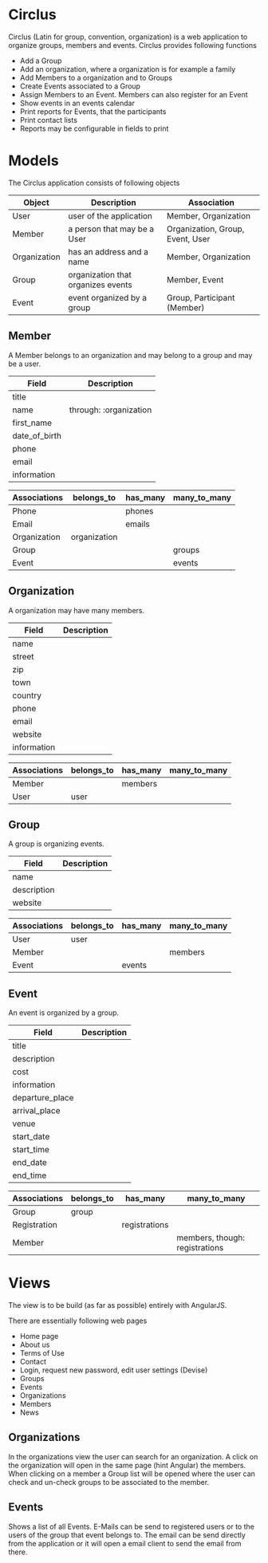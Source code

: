 # Circlus
Circlus (Latin for group, convention, organization) is a web application to 
organize groups, members and events. Circlus provides following functions

* Add a Group
* Add an organization, where a organization is for example a family
* Add Members to a organization and to Groups
* Create Events associated to a Group
* Assign Members to an Event. Members can also register for an Event
* Show events in an events calendar
* Print reports for Events, that the participants
* Print contact lists
* Reports may be configurable in fields to print

# Models
The Circlus application consists of following objects

Object       | Description                        | Association
------------ | ---------------------------------- | ---------------------------
User         | user of the application            | Member, Organization
Member       | a person that may be a User        | Organization, Group, Event, User
Organization | has an address and a name          | Member, Organization
Group        | organization that organizes events | Member, Event
Event        | event organized by a group         | Group, Participant (Member)

## Member
A Member belongs to an organization and may belong to a group and may be a user.

Field           | Description
--------------- | ----------------------
title           | 
name            | through: :organization
first\_name     | 
date\_of\_birth |
phone           |
email           |
information     |

Associations | belongs\_to  | has\_many | many\_to\_many
------------ | ------------ | --------- | --------------
Phone        |              | phones    |
Email        |              | emails    |
Organization | organization |           |
Group        |              |           | groups 
Event        |              |           | events

## Organization
A organization may have many members.

Field       | Description
----------- | -----------
name        |
street      |
zip         |
town        |
country     |
phone       |
email       |
website     |
information |

Associations | belongs\_to | has\_many | many\_to\_many
------------ | ----------- | --------- | --------------
Member       |             | members   |
User         | user        |           |

## Group
A group is organizing events.

Field       | Description
----------- | -----------
name        |
description |
website     |

Associations | belongs\_to | has\_many | many\_to\_many
------------ | ----------- | --------- | --------------
User         | user        |           |
Member       |             |           | members   
Event        |             | events    |

## Event
An event is organized by a group.

Field              | Description
------------------ | -----------
title              |
description        |
cost               |
information        |
departure\_place   |
arrival\_place     |
venue              |
start\_date        |
start\_time        |
end\_date          |
end\_time          |

Associations | belongs\_to | has\_many     | many\_to\_many
------------ | ----------- | ------------- | ------------------------------
Group        | group       |               |
Registration |             | registrations |
Member       |             |               | members, though: registrations

Views
=====
The view is to be build (as far as possible) entirely with AngularJS.

There are essentially following web pages

* Home page
* About us
* Terms of Use
* Contact
* Login, request new password, edit user settings (Devise)
* Groups
* Events
* Organizations
* Members
* News

## Organizations
In the organizations view the user can search for an organization. A click on
the organization will open in the same page (hint Angular) the members. When 
clicking on a member a Group list will be opened where the user can check and
un-check groups to be associated to the member.

## Events
Shows a list of all Events. E-Mails can be send to registered users or to the
users of the group that event belongs to. The email can be send directly from
the application or it will open a email client to send the email from there.

